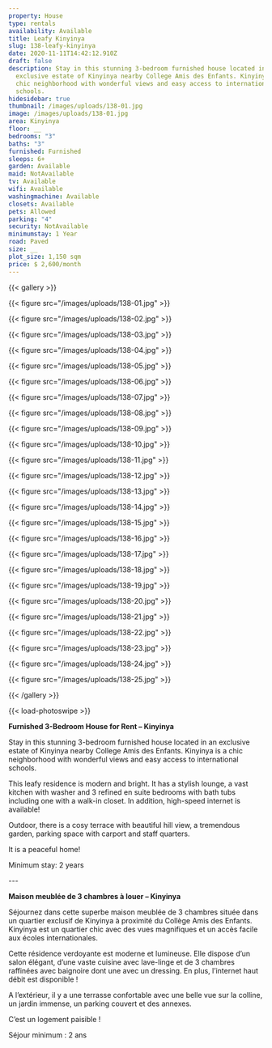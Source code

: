 ```yaml
---
property: House
type: rentals
availability: Available
title: Leafy Kinyinya
slug: 138-leafy-kinyinya
date: 2020-11-11T14:42:12.910Z
draft: false
description: Stay in this stunning 3-bedroom furnished house located in an
  exclusive estate of Kinyinya nearby College Amis des Enfants. Kinyinya is a
  chic neighborhood with wonderful views and easy access to international
  schools.
hidesidebar: true
thumbnail: /images/uploads/138-01.jpg
image: /images/uploads/138-01.jpg
area: Kinyinya
floor: __
bedrooms: "3"
baths: "3"
furnished: Furnished
sleeps: 6+
garden: Available
maid: NotAvailable
tv: Available
wifi: Available
washingmachine: Available
closets: Available
pets: Allowed
parking: "4"
security: NotAvailable
minimumstay: 1 Year
road: Paved
size: __
plot_size: 1,150 sqm
price: $ 2,600/month
---
```

{{< gallery >}}

{{< figure src="/images/uploads/138-01.jpg" >}}

{{< figure src="/images/uploads/138-02.jpg" >}}

{{< figure src="/images/uploads/138-03.jpg" >}}

{{< figure src="/images/uploads/138-04.jpg" >}}

{{< figure src="/images/uploads/138-05.jpg" >}}

{{< figure src="/images/uploads/138-06.jpg" >}}

{{< figure src="/images/uploads/138-07.jpg" >}}

{{< figure src="/images/uploads/138-08.jpg" >}}

{{< figure src="/images/uploads/138-09.jpg" >}}

{{< figure src="/images/uploads/138-10.jpg" >}}

{{< figure src="/images/uploads/138-11.jpg" >}}

{{< figure src="/images/uploads/138-12.jpg" >}}

{{< figure src="/images/uploads/138-13.jpg" >}}

{{< figure src="/images/uploads/138-14.jpg" >}}

{{< figure src="/images/uploads/138-15.jpg" >}}

{{< figure src="/images/uploads/138-16.jpg" >}}

{{< figure src="/images/uploads/138-17.jpg" >}}

{{< figure src="/images/uploads/138-18.jpg" >}}

{{< figure src="/images/uploads/138-19.jpg" >}}

{{< figure src="/images/uploads/138-20.jpg" >}}

{{< figure src="/images/uploads/138-21.jpg" >}}

{{< figure src="/images/uploads/138-22.jpg" >}}

{{< figure src="/images/uploads/138-23.jpg" >}}

{{< figure src="/images/uploads/138-24.jpg" >}}

{{< figure src="/images/uploads/138-25.jpg" >}}

{{< /gallery >}}

{{< load-photoswipe >}}

**Furnished 3-Bedroom House for Rent – Kinyinya**

Stay in this stunning 3-bedroom furnished house located in an exclusive estate of Kinyinya nearby College Amis des Enfants. Kinyinya is a chic neighborhood with wonderful views and easy access to international schools.

This leafy residence is modern and bright. It has a stylish lounge, a vast kitchen with washer and 3 refined en suite bedrooms with bath tubs including one with a walk-in closet. In addition, high-speed internet is available!

Outdoor, there is a cosy terrace with beautiful hill view, a tremendous garden, parking space with carport and staff quarters.

It is a peaceful home!

Minimum stay: 2 years

--- 

**Maison meublée de 3 chambres à louer – Kinyinya**

Séjournez dans cette superbe maison meublée de 3 chambres située dans un quartier exclusif de Kinyinya à proximité du Collège Amis des Enfants. Kinyinya est un quartier chic avec des vues magnifiques et un accès facile aux écoles internationales.

Cette résidence verdoyante est moderne et lumineuse. Elle dispose d’un salon élégant, d’une vaste cuisine avec lave-linge et de 3 chambres raffinées avec baignoire dont une avec un dressing. En plus, l’internet haut débit est disponible !

A l’extérieur, il y a une terrasse confortable avec une belle vue sur la colline, un jardin immense, un parking couvert et des annexes.

C’est un logement paisible !

Séjour minimum : 2 ans